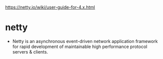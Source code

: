 https://netty.io/wiki/user-guide-for-4.x.html

# netty

- Netty is an asynchronous event-driven network application framework
  for rapid development of maintainable high performance protocol servers & clients.
